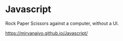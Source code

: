 # Javascript

Rock Paper Scissors against a computer, without a UI.

https://mirvanaivo.github.io/Javascript/
